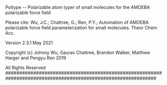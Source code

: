 Poltype -- Polarizable atom typer of small molecules for the AMOEBA polarizable force field

Please cite:
Wu, J.C.; Chattree, G.; Ren, P.Y.; Automation of AMOEBA polarizable force field 
parameterization for small molecules. Theor Chem Acc. 

Version 2.3.1 May 2021

Copyright (c)  Johnny Wu, Gaurav Chattree, Brandon Walker, Matthew Harger and Pengyu Ren 2019

All Rights Reserved
##############################################################################################################

